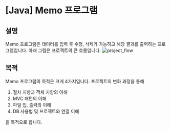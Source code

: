 # [Java] Memo 프로그램
## 설명
Memo 프로그램은 데이터를 입력 후 수정, 삭제가 가능하고 해당 결과를 출력하는 프로그램입니다. 아래 그림은 프로젝트의 큰 흐름입니다.
![project_flow](http://cfile2.uf.tistory.com/image/99D6B23359B50AC732CE86)
## 목적
Memo 프로그램의 목적은 크게 4가지입니다. 프로젝트의 변화 과정을 통해</br>
1. 절차 지향과 객체 지향의 이해
2. MVC 패턴의 이해
3. 파일 입, 출력의 이해
4. DB 사용법 및 프로젝트와 연결 이해</br>

을 목적으로 합니다.
